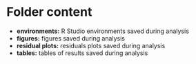 # Folder content

- **environments:** R Studio environments saved during analysis
- **figures:** figures saved during analysis
- **residual plots:** residuals plots saved during analysis
- **tables:** tables of results saved during analysis